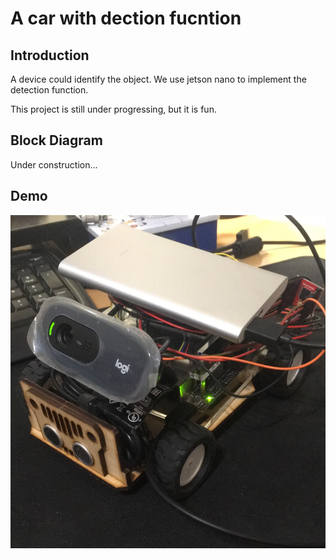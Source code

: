 # A car with dection fucntion

## Introduction

A device could identify the object. We use jetson nano to implement the detection function. 

This project is still under progressing, but it is fun.


## Block Diagram

Under construction...


## Demo

<img src="https://github.com/gg15c/NV-Detection-Project/blob/master/Img/IMG_3050%202.jpg">
